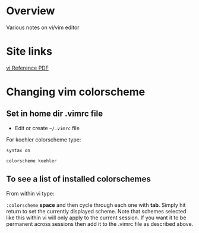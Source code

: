 # Overview

Various notes on vi/vim editor

# Site links

[vi Reference PDF](http://www.ks.uiuc.edu/Training/Tutorials/Reference/virefcard.pdf)

# Changing vim colorscheme

## Set in home dir .vimrc file

* Edit or create `~/.vimrc` file

For koehler colorscheme type:

```
syntax on

colorscheme koehler
```

## To see a list of installed colorschemes

From within vi type:

`:colorscheme` **space** and then cycle through each one with **tab**.  Simply hit return to set the currently displayed scheme. Note that schemes selected like this within vi will only apply to the current session.  If you want it to be permanent across sessions then add it to the .vimrc file as described above.
